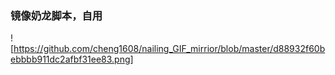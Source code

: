 ### 镜像奶龙脚本，自用

![https://github.com/cheng1608/nailing_GIF_mirrior/blob/master/d88932f60bebbbb911dc2afbf31ee83.png]

